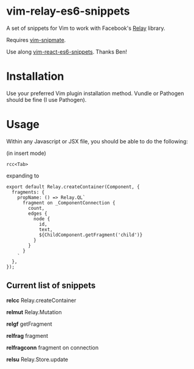 vim-relay-es6-snippets
==================

A set of snippets for Vim to work with Facebook's [Relay](http://facebook.github.io/relay/) library.

Requires [vim-snipmate](https://github.com/garbas/vim-snipmate).

Use along [vim-react-es6-snippets](https://github.com/bentayloruk/vim-react-es6-snippets). Thanks Ben!

Installation
============

Use your preferred Vim plugin installation method.  Vundle or Pathogen should be fine (I use Pathogen).

Usage
=====

Within any Javascript or JSX file, you should be able to do the following:

(in insert mode)
```
rcc<Tab>
```

expanding to

```
export default Relay.createContainer(Component, {
  fragments: {
    propName: () => Relay.QL`
      fragment on _ComponentConnection {
        count,
        edges {
          node {
            id,
            text,
            ${ChildComponent.getFragment('child')}
          }
        }
      }
    `
  },
});
```

Current list of snippets
------------------------

__relcc__ Relay.createContainer

__relmut__ Relay.Mutation

__relgf__ getFragment

__relfrag__ fragment

__relfragconn__ fragment on connection

__relsu__ Relay.Store.update
